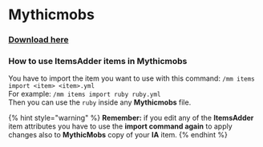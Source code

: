 # Mythicmobs

### [Download here](https://www.spigotmc.org/resources/%E2%9A%94-mythicmobs-free-version-%E2%96%BAthe-1-custom-mob-creator%E2%97%84.5702/)

### How to use ItemsAdder items in Mythicmobs

You have to import the item you want to use with this command: `/mm items import <item> <item>.yml`  
For example: `/mm items import ruby ruby.yml`  
Then you can use the `ruby` inside any **Mythicmobs** file.

{% hint style="warning" %}
**Remember:** if you edit any of the **ItemsAdder** item attributes you have to use the **import command again** to apply changes also to **MythicMobs** copy of your **IA** item.
{% endhint %}



